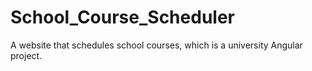 # School_Course_Scheduler
A website that schedules school courses, which is a university Angular project.

